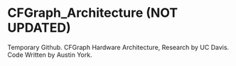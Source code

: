 # CFGraph_Architecture (NOT UPDATED)
Temporary Github. CFGraph Hardware Architecture, Research by UC Davis.
Code Written by Austin York.

